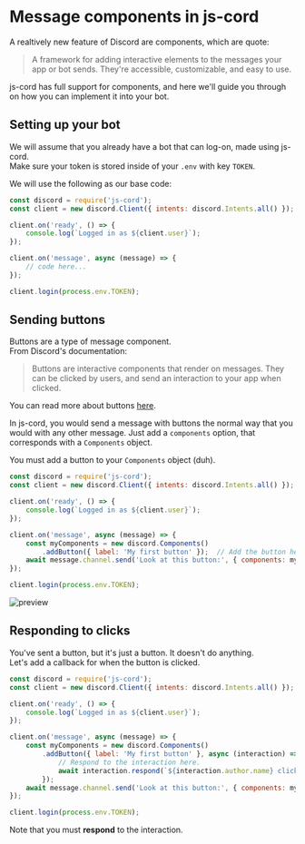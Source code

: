 # Message components in js-cord
A realtively new feature of Discord are components, which are quote:
> A framework for adding interactive elements to the messages your app or bot sends. They're accessible, customizable, and easy to use.

js-cord has full support for components, and here we'll guide you through on how you can implement it into your bot.

## Setting up your bot
We will assume that you already have a bot that can log-on, made using js-cord.  
Make sure your token is stored inside of your `.env` with key `TOKEN`.

We will use the following as our base code:
```js
const discord = require('js-cord');
const client = new discord.Client({ intents: discord.Intents.all() });

client.on('ready', () => {
    console.log(`Logged in as ${client.user}`);
});

client.on('message', async (message) => {
    // code here...
});

client.login(process.env.TOKEN);
```

## Sending buttons
Buttons are a type of message component.  
From Discord's documentation:
>  Buttons are interactive components that render on messages. They can be clicked by users, and send an interaction to your app when clicked. 

You can read more about buttons [here](https://discord.com/developers/docs/interactions/message-components#buttons).

In js-cord, you would send a message with buttons the normal way that you would with any other message. Just add a `components` option, that corresponds with a `Components` object.

You must add a button to your `Components` object (duh).
```js
const discord = require('js-cord');
const client = new discord.Client({ intents: discord.Intents.all() });

client.on('ready', () => {
    console.log(`Logged in as ${client.user}`);
});

client.on('message', async (message) => {
    const myComponents = new discord.Components()
        .addButton({ label: 'My first button' });  // Add the button here
    await message.channel.send('Look at this button:', { components: myComponents }) 
});

client.login(process.env.TOKEN);
```
![preview](https://cdn.discordapp.com/attachments/821519668300218398/847601354306617385/unknown.png)

## Responding to clicks
You've sent a button, but it's just a button. It doesn't do anything.  
Let's add a callback for when the button is clicked.

```js
const discord = require('js-cord');
const client = new discord.Client({ intents: discord.Intents.all() });

client.on('ready', () => {
    console.log(`Logged in as ${client.user}`);
});

client.on('message', async (message) => {
    const myComponents = new discord.Components()
        .addButton({ label: 'My first button' }, async (interaction) => {
            // Respond to the interaction here.
            await interaction.respond(`${interaction.author.name} clicked the button.`);
        }); 
    await message.channel.send('Look at this button:', { components: myComponents }) 
});

client.login(process.env.TOKEN);
```
Note that you must __respond__ to the interaction.